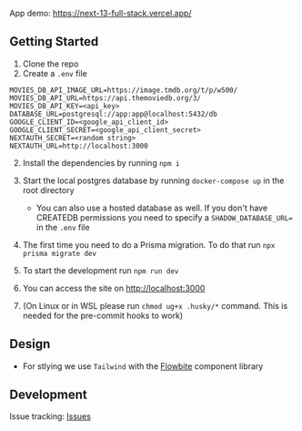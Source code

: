 App demo: https://next-13-full-stack.vercel.app/

## Getting Started

1. Clone the repo
2. Create a `.env` file
```
MOVIES_DB_API_IMAGE_URL=https://image.tmdb.org/t/p/w500/
MOVIES_DB_API_URL=https://api.themoviedb.org/3/
MOVIES_DB_API_KEY=<api_key>
DATABASE_URL=postgresql://app:app@localhost:5432/db
GOOGLE_CLIENT_ID=<google_api_client_id>
GOOGLE_CLIENT_SECRET=<google_api_client_secret>
NEXTAUTH_SECRET=<random string>
NEXTAUTH_URL=http://localhost:3000
```
2. Install the dependencies by running `npm i`
3. Start the local postgres database by running `docker-compose up` in the root directory
   * You can also use a hosted database as well. If you don't have CREATEDB permissions you need to specify a `SHADOW_DATABASE_URL=` in the `.env` file
4. The first time you need to do a Prisma migration. To do that run ```npx prisma migrate dev```
5. To start the development run `npm run dev`
6. You can access the site on [http://localhost:3000](http://localhost:3000)

7. (On Linux or in WSL please run `chmod ug+x .husky/*` command. This is needed for the pre-commit hooks to work) 

## Design

- For stlying we use `Tailwind` with the [Flowbite](https://flowbite.com) component library 

## Development

Issue tracking: [Issues](https://github.com/users/nbotond20/projects/7/views/1?query=is%3Aopen+sort%3Aupdated-desc)

